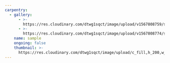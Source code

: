 ```yaml
---
carpentry:
  - gallery:
      - >-
        https://res.cloudinary.com/dtwg1sqct/image/upload/v1567808759/sample/aeroporto-faro-6_ldqvyx.jpg
      - >-
        https://res.cloudinary.com/dtwg1sqct/image/upload/v1567808774/sample/alhandra-1_zbbywd.jpg
    name: sample
    ongoing: false
    thumbnail: >-
      https://res.cloudinary.com/dtwg1sqct/image/upload/c_fill,h_200,w_300/v1567808759/sample/aeroporto-faro-6_ldqvyx.jpg
---
```



